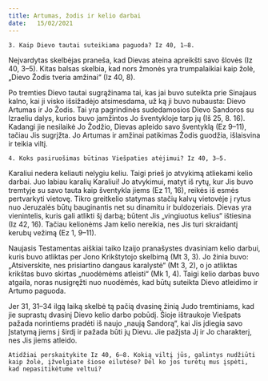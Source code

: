 ```yaml
---
title: Artumas, žodis ir kelio darbai 
date:   15/02/2021
---
```


`3. Kaip Dievo tautai suteikiama paguoda? Iz 40, 1–8.`

Neįvardytas skelbėjas praneša, kad Dievas ateina apreikšti savo šlovės (Iz 40, 3–5). Kitas balsas skelbia, kad nors žmonės yra trumpalaikiai kaip žolė, „Dievo Žodis tveria amžinai“ (Iz 40, 8).

Po tremties Dievo tautai sugrąžinama tai, kas jai buvo suteikta prie Sinajaus kalno, kai ji visko išsižadėjo atsimesdama, už ką ji buvo nubausta: Dievo Artumas ir Jo Žodis. Tai yra pagrindinės sudedamosios Dievo Sandoros su Izraeliu dalys, kurios buvo įamžintos Jo šventykloje tarp jų (Iš 25, 8. 16). Kadangi jie nesilaikė Jo Žodžio, Dievas apleido savo šventyklą (Ez 9–11), tačiau Jis sugrįžta. Jo Artumas ir amžinai patikimas Žodis guodžia, išlaisvina ir teikia viltį.

`4. Koks pasiruošimas būtinas Viešpaties atėjimui? Iz 40, 3–5.` 

Karaliui nedera keliauti nelygiu keliu. Taigi prieš jo atvykimą atliekami kelio darbai. Juo labiau karalių Karaliui! Jo atvykimui, matyt iš rytų, kur Jis buvo tremtyje su savo tauta kaip šventykla jiems (Ez 11, 16), reikės iš esmės pertvarkyti vietovę. Tikro greitkelio statymas stačių kalvų vietovėje į rytus nuo Jeruzalės būtų bauginantis net su dinamitu ir buldozeriais. Dievas yra vienintelis, kuris gali atlikti šį darbą; būtent Jis „vingiuotus kelius“ ištiesina (Iz 42, 16). Tačiau kelionėms Jam kelio nereikia, nes Jis turi skraidantį kerubų vežimą (Ez 1, 9–11).

Naujasis Testamentas aiškiai taiko Izaijo pranašystes dvasiniam kelio darbui, kuris buvo atliktas per Jono Krikštytojo skelbimą (Mt 3, 3). Jo žinia buvo: „Atsiverskite, nes prisiartino dangaus karalystė“ (Mt 3, 2), o jo atliktas krikštas buvo skirtas „nuodėmėms atleisti“ (Mk 1, 4). Taigi kelio darbas buvo atgaila, noras nusigręžti nuo nuodėmės, kad būtų suteikta Dievo atleidimo ir Artumo paguoda.

Jer 31, 31–34 ilgą laiką skelbė tą pačią dvasinę žinią Judo tremtiniams, kad jie suprastų dvasinį Dievo kelio darbo pobūdį. Šioje ištraukoje Viešpats pažada norintiems pradėti iš naujo „naują Sandorą“, kai Jis įdiegia savo Įstatymą jiems į širdį ir pažada būti jų Dievu. Jie pažįsta Jį ir Jo charakterį, nes Jis jiems atleido.

`Atidžiai perskaitykite Iz 40, 6–8. Kokią viltį jūs, galintys nudžiūti kaip žolė, įžvelgiate šiose eilutėse? Dėl ko jos turėtų mus įspėti, kad nepasitikėtume veltui?`